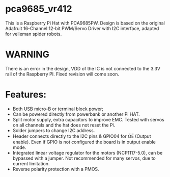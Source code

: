 # pca9685_vr412

This is a Raspberry Pi Hat with PCA9685PW. Design is based on the original Adafruit 16-Channel 12-bit PWM/Servo Driver with I2C interface, adapted for velleman spider robots. 

# WARNING

There is an error in the design, VDD of the IC is not connected to the 3.3V rail of the Raspberry PI. Fixed revision will come soon.

# Features:

- Both USB micro-B or terminal block power; 
- Can be powered directly from powerbank or another Pi HAT. 
- Split motor supply, extra capacitors to improve EMC. Tested with servos on all channels and the hat does not reset the Pi.
- Solder jumpers to change I2C address.
- Header connects directly to the I2C pins & GPIO04 for O̅E̅ (Output enable). Even if GPIO is not configured the board is in output enable mode.
- Integrated linear voltage regulator for the motors (NCP1117-5.0), can be bypassed with a jumper. Not recommended for many servos, due to current limitation.
- Reverse polarity protection with a PMOS.
